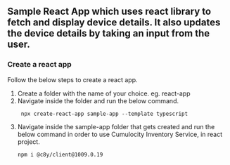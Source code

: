 
 ## Sample React App which uses react library to fetch and display device details. It also updates the device details by taking an input from the user.

### Create a react app
Follow the below steps to create a react app.

1.  Create a folder with the name of your choice. eg. react-app
2. Navigate inside the folder and run the below command.
    ```
     npx create-react-app sample-app --template typescript
     ```
 3. Navigate inside the sample-app folder that gets created and run the below command in order to use Cumulocity Inventory Service, in react project.
      ```
    npm i @c8y/client@1009.0.19
    ```
